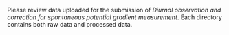 Please review data uploaded for the submission of *Diurnal observation and correction for spontaneous potential gradient measurement*.
Each directory contains both raw data and processed data.
